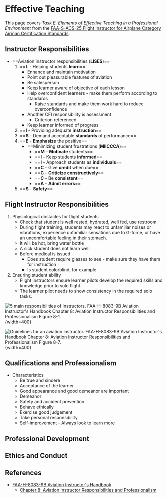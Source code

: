 # Effective Teaching

This page covers *Task E. Elements of Effective Teaching in a Professional Environment* from the [FAA-S-ACS-25 Flight Instructor for Airplane Category Airman Certification Standards](https://www.faa.gov/training_testing/testing/acs/cfi_airplane_acs_25.pdf).

## Instructor Responsibilities

* ==Aviation instructor responsibilities (**LISES**)==
    1. ==**L** - Helping students **learn**==
        * Enhance and maintain motivation
        * Point out pleasurable features of aviation
        * Be salesperson
        * Keep learner aware of objective of each lesson
        * Help overconfident learners - make them perform according to standards
            * Raise standards and make them work hard to reduce overconfidence
        * Another CFI responsibility is assessment
            * Criterion referenced
        * Keep learner informed of progress
    2. ==**I** - Providing adequate **instruction**==
    3. ==**S** - Demand acceptable **standards** of performance==
    4. ==**E** - **Emphasize** the positive==
        * ==Minimizing student frustrations (**MIICCCA**)==
            * ==**M** - **Motivate** students==
            * ==**I** - Keep students **informed**==
            * ==**I** - Approach students as **individuals**==
            * ==**C** - Give **credit** when due==
            * ==**C** - **Criticize constructively**==
            * ==**C** - Be **consistent**==
            * ==**A** - **Admit errors**==
    5. ==**S** - **Safety**==

## Flight Instructor Responsibilities

1. Physiological obstacles for flight students
    * Check that student is well rested, hydrated, well fed, use restroom
    * During flight training, students may react to unfamiliar noises or vibrations, experience unfamiliar sensations due to G-force, or have an uncomfortable feeling in their stomach.
    * It will be hot, bring water bottle
    * A sick student does not learn well
    * Before medical is issued
        * Does student require glasses to see - make sure they have them for instruction
        * Is student colorblind, for example
2. Ensuring student ability
    * Flight instructors ensure learner pilots develop the required skills and knowledge prior to solo flight.
    * The learner pilot needs to show consistency in the required solo tasks.

![5 main responsibilities of instructors. [FAA-H-8083-9B Aviation Instructor's Handbook](https://www.faa.gov/regulations_policies/handbooks_manuals/aviation/aviation_instructors_handbook) [Chapter 8: Aviation Instructor Responsibilities and Professionalism](https://www.faa.gov/sites/faa.gov/files/regulations_policies/handbooks_manuals/aviation/aviation_instructors_handbook/10_aih_chapter_8.pdf) Figure 8-1.](/img/aih/aih-figure-8-1-instructor-responsibilities.jpg){width=400}

![Guidelines for an aviation instructor. [FAA-H-8083-9B Aviation Instructor's Handbook](https://www.faa.gov/regulations_policies/handbooks_manuals/aviation/aviation_instructors_handbook) [Chapter 8: Aviation Instructor Responsibilities and Professionalism](https://www.faa.gov/sites/faa.gov/files/regulations_policies/handbooks_manuals/aviation/aviation_instructors_handbook/10_aih_chapter_8.pdf) Figure 8-7.](/img/aih/aih-figure-8-7-instrucotr-dos-donts.jpg){width=400}

## Qualifications and Professionalism

* Characteristics
    * Be true and sincere
    * Acceptance of the learner
    * Good appearance and good demeanor are important
    * Demeanor
    * Safety and accident prevention
    * Behave ethically
    * Exercise good judgement
    * Take personal responsibility
    * Self-improvement - Always look to learn more

## Professional Development

## Ethics and Conduct

## References

* [FAA-H-8083-9B Aviation Instructor's Handbook](https://www.faa.gov/regulations_policies/handbooks_manuals/aviation/aviation_instructors_handbook)
  * [Chapter 8: Aviation Instructor Responsibilities and Professionalism](https://www.faa.gov/sites/faa.gov/files/regulations_policies/handbooks_manuals/aviation/aviation_instructors_handbook/10_aih_chapter_8.pdf)
